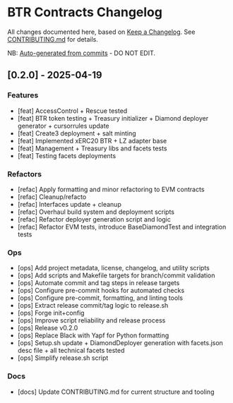 # BTR Contracts Changelog

All changes documented here, based on [Keep a Changelog](https://keepachangelog.com).
See [CONTRIBUTING.md](./CONTRIBUTING.md) for details.

NB: [Auto-generated from commits](./scripts/release.py) - DO NOT EDIT.

## [0.2.0] - 2025-04-19

### Features
- [feat] AccessControl + Rescue tested
- [feat] BTR token testing + Treasury initializer + Diamond deployer generator + cursorrules update
- [feat] Create3 deployment + salt minting
- [feat] Implemented xERC20 BTR + LZ adapter base
- [feat] Management + Treasury libs and facets tests
- [feat] Testing facets deployments

### Refactors
- [refac] Apply formatting and minor refactoring to EVM contracts
- [refac] Cleanup/refacto
- [refac] Interfaces update + cleanup
- [refac] Overhaul build system and deployment scripts
- [refac] Refactor deployer generation script and logic
- [refac] Refactor EVM tests, introduce BaseDiamondTest and integration tests

### Ops
- [ops] Add project metadata, license, changelog, and utility scripts
- [ops] Add scripts and Makefile targets for branch/commit validation
- [ops] Automate commit and tag steps in release targets
- [ops] Configure pre-commit hooks for automated checks
- [ops] Configure pre-commit, formatting, and linting tools
- [ops] Extract release commit/tag logic to release.sh
- [ops] Forge init+config
- [ops] Improve script reliability and release process
- [ops] Release v0.2.0
- [ops] Replace Black with Yapf for Python formatting
- [ops] Setup.sh update + DiamondDeployer generation with facets.json desc file + all technical facets tested
- [ops] Simplify release.sh script

### Docs
- [docs] Update CONTRIBUTING.md for current structure and tooling
